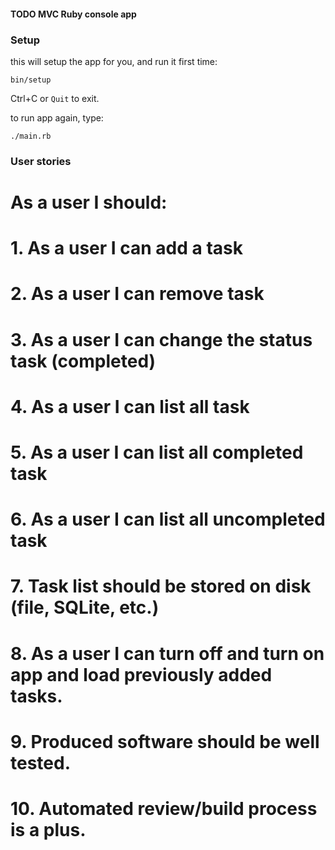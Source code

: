 #### TODO MVC Ruby console app

### Setup

this will setup the app for you, and run it first time:
```
bin/setup
```

Ctrl+C or `Quit` to exit.

to run app again, type:
```
./main.rb
```

### User stories

# As a user I should:

# 1. As a user I can add a task
# 2. As a user I can remove task
# 3. As a user I can change the status task (completed)
# 4. As a user I can list all task
# 5. As a user I can list all completed task
# 6. As a user I can list all uncompleted task
# 7. Task list should be stored on disk (file, SQLite, etc.)
# 8. As a user I can turn off and turn on app and load previously added tasks.
# 9. Produced software should be well tested.
# 10. Automated review/build process is a plus.
